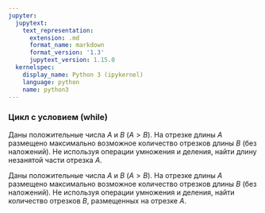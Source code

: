 ```yaml
---
jupyter:
  jupytext:
    text_representation:
      extension: .md
      format_name: markdown
      format_version: '1.3'
      jupytext_version: 1.15.0
  kernelspec:
    display_name: Python 3 (ipykernel)
    language: python
    name: python3
---
```


### Цикл с условием (while)


Даны положительные числа $A$ и $B$ ($A > B$).
На отрезке длины $A$ размещено максимально возможное количество отрезков длины
$B$ (без наложений).
Не используя операции умножения и деления, найти длину незанятой части отрезка $A$.


Даны положительные числа $A$ и $B$ ($A > B$).
На отрезке длины $A$ размещено максимально возможное количество отрезков длины
$B$ (без наложений).
Не используя операции умножения и деления, найти количество отрезков $B$,
размещенных на отрезке $A$.
